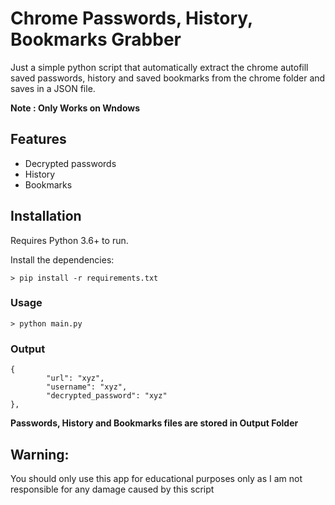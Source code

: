 # Chrome Passwords, History, Bookmarks Grabber

Just a simple python script that automatically extract the chrome autofill saved passwords, history and saved bookmarks from the chrome folder and saves in a JSON file.

<b> Note : Only Works on Wndows </b>

## Features

- Decrypted passwords
- History
- Bookmarks

## Installation

Requires Python 3.6+ to run.

Install the dependencies:

```
> pip install -r requirements.txt
```

### Usage

```
> python main.py
```

### Output

```
{
		"url": "xyz",
		"username": "xyz",
		"decrypted_password": "xyz"
},
```

<b> Passwords, History and Bookmarks files are stored in Output Folder</b>

## Warning:

You should only use this app for educational purposes only as I am not responsible for any damage caused by this script
